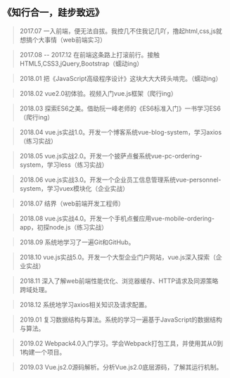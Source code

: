 ﻿## 《知行合一，跬步致远》

> 2017.07 一入前端，便无法自拔。我控几不住我记几吖，撸起html,css,js就想搞个大事情（web前端实习）

> 2017.08 -- 2017.12 在前端这条路上打滚前行。接触HTML5,CSS3,jQuery,Bootstrap（蠕动ing）

> 2018.01 把《JavaScript高级程序设计》这块大大大砖头啃完。（蠕动ing）

> 2018.02 vue2.0初体验。视频入门vue.js框架（爬行ing）

> 2018.03 探索ES6之美。借助阮一峰老师的《ES6标准入门》一书学习ES6（爬行ing）

> 2018.04 vue.js实战1.0。开发一个博客系统vue-blog-system，学习axios（练习实战）

> 2018.05 vue.js实战2.0。开发一个披萨点餐系统vue-pc-ordering-system，学习less（练习实战）

> 2018.06 vue.js实战3.0。开发一个企业员工信息管理系统vue-personnel-system，学习vuex模块化（企业实战）

> 2018.07 结界（web前端开发工程师）

> 2018.08 vue.js实战4.0。开发一个手机点餐应用vue-mobile-ordering-app，初探node.js（练习实战）

> 2018.09 系统地学习了一遍Git和GitHub。

> 2018.10 vue.js实战5.0。开发一个大型企业门户网站，vue.js深入探索（企业实战）

> 2018.11 深入了解web前端性能优化、浏览器缓存、HTTP请求及同源策略跨域处理。

> 2018.12 系统地学习axios相关知识及请求配置。

> 2019.01 复习数据结构与算法。系统的学习一遍基于JavaScript的数据结构与算法。

> 2019.02 Webpack4.0入门学习。学会Webpack打包工具，并使用其从0到1构建一个项目。

> 2019.03 Vue.js2.0源码解析。分析Vue.js2.0底层源码，了解其运行机制。


